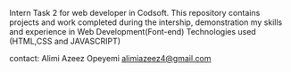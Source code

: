 Intern Task 2 for web developer in Codsoft. This repository contains projects and work completed during the intership, demonstration my skills and experience in Web Development(Font-end) Technologies used (HTML,CSS and JAVASCRIPT)

contact: Alimi Azeez Opeyemi alimiazeez4@gmail.com
